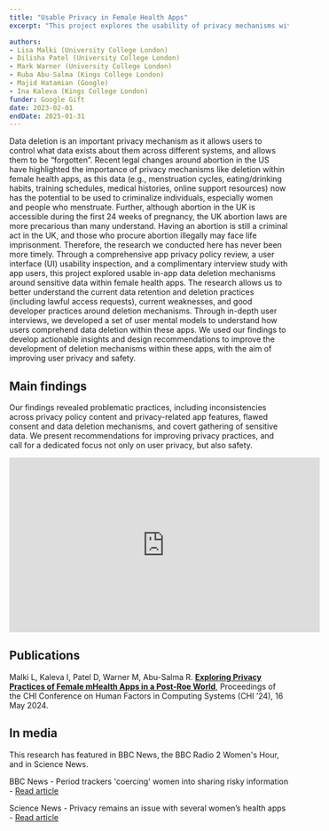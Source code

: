 ```yaml
---
title: "Usable Privacy in Female Health Apps"
excerpt: "This project explores the usability of privacy mechanisms within female mHealth apps, focusing on features that allow users to manage their data such as deletion and data portability mechanisms."

authors:
- Lisa Malki (University College London)
- Dilisha Patel (University College London)
- Mark Warner (University College London)
- Ruba Abu-Salma (Kings College London)
- Majid Hatamian (Google)
- Ina Kaleva (Kings College London)
funder: Google Gift
date: 2023-02-01
endDate: 2025-01-31
---
```


Data deletion is an important privacy mechanism as it allows users to control what data exists about them across different systems, and allows them to be “forgotten”. Recent legal changes around abortion in the US have highlighted the importance of privacy mechanisms like deletion within female health apps, as this data (e.g., menstruation cycles, eating/drinking habits, training schedules, medical histories, online support resources) now has the potential to be used to criminalize individuals, especially women and people who menstruate. Further, although abortion in the UK is accessible during the first 24 weeks of pregnancy, the UK abortion laws are more precarious than many understand. Having an abortion is still a criminal act in the UK, and those who procure abortion illegally may face life imprisonment. Therefore, the research we conducted here has never been more timely. Through a comprehensive app privacy policy review, a user interface (UI) usability inspection, and a complimentary interview study with app users, this project explored usable in-app data deletion mechanisms around sensitive data within female health apps. The research allows us to better understand the current data retention and deletion practices (including lawful access requests), current weaknesses, and good developer practices around deletion mechanisms. Through in-depth user interviews, we developed a set of user mental models to understand how users comprehend data deletion within these apps. We used our findings to develop actionable insights and design recommendations to improve the development of deletion mechanisms within these apps, with the aim of improving user privacy and safety.

## Main findings

Our findings revealed problematic practices, including inconsistencies across privacy policy content and privacy-related app features, flawed consent and data deletion mechanisms, and covert gathering of sensitive data. We present recommendations for improving privacy practices, and call for a dedicated focus not only on user privacy, but also safety.

<iframe width="560" height="315" src="https://www.youtube.com/embed/qwx8R6QM0aQ?si=ZfvfKJ-tlxYvr6DE" title="YouTube video player" frameborder="0" allow="accelerometer; autoplay; clipboard-write; encrypted-media; gyroscope; picture-in-picture; web-share" referrerpolicy="strict-origin-when-cross-origin" allowfullscreen></iframe>

## Publications

Malki L, Kaleva I, Patel D, Warner M, Abu-Salma R. **[Exploring Privacy Practices of Female mHealth Apps in a Post-Roe World](https://discovery.ucl.ac.uk/id/eprint/10188933)**, Proceedings of the CHI Conference on Human Factors in Computing Systems (CHI ’24), 16 May 2024.

## In media
This research has featured in BBC News, the BBC Radio 2 Women's Hour, and in Science News.

BBC News - Period trackers 'coercing' women into sharing risky information - [Read article](https://www.bbc.co.uk/news/articles/cmj6j3d8xjjo)

Science News - Privacy remains an issue with several women’s health apps - [Read article](https://www.sciencenews.org/article/privacy-womens-health-apps-tracking)